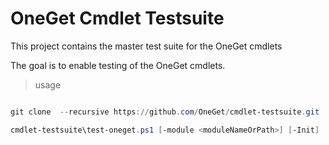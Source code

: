 OneGet Cmdlet Testsuite
============

This project contains the master test suite for the OneGet cmdlets


The goal is to enable testing of the OneGet cmdlets.


> usage 

``` powershell

git clone  --recursive https://github.com/OneGet/cmdlet-testsuite.git

cmdlet-testsuite\test-oneget.ps1 [-module <moduleNameOrPath>] [-Init] 

```


